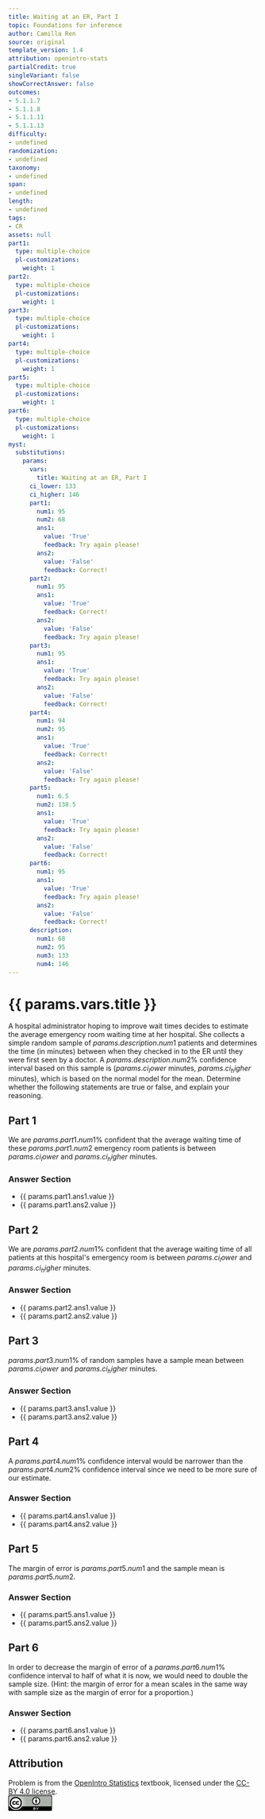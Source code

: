 ```yaml
---
title: Waiting at an ER, Part I
topic: Foundations for inference
author: Camilla Ren
source: original
template_version: 1.4
attribution: openintro-stats
partialCredit: true
singleVariant: false
showCorrectAnswer: false
outcomes:
- 5.1.1.7
- 5.1.1.8
- 5.1.1.11
- 5.1.1.13
difficulty:
- undefined
randomization:
- undefined
taxonomy:
- undefined
span:
- undefined
length:
- undefined
tags:
- CR
assets: null
part1:
  type: multiple-choice
  pl-customizations:
    weight: 1
part2:
  type: multiple-choice
  pl-customizations:
    weight: 1
part3:
  type: multiple-choice
  pl-customizations:
    weight: 1
part4:
  type: multiple-choice
  pl-customizations:
    weight: 1
part5:
  type: multiple-choice
  pl-customizations:
    weight: 1
part6:
  type: multiple-choice
  pl-customizations:
    weight: 1
myst:
  substitutions:
    params:
      vars:
        title: Waiting at an ER, Part I
      ci_lower: 133
      ci_higher: 146
      part1:
        num1: 95
        num2: 68
        ans1:
          value: 'True'
          feedback: Try again please!
        ans2:
          value: 'False'
          feedback: Correct!
      part2:
        num1: 95
        ans1:
          value: 'True'
          feedback: Correct!
        ans2:
          value: 'False'
          feedback: Try again please!
      part3:
        num1: 95
        ans1:
          value: 'True'
          feedback: Try again please!
        ans2:
          value: 'False'
          feedback: Correct!
      part4:
        num1: 94
        num2: 95
        ans1:
          value: 'True'
          feedback: Correct!
        ans2:
          value: 'False'
          feedback: Try again please!
      part5:
        num1: 6.5
        num2: 138.5
        ans1:
          value: 'True'
          feedback: Try again please!
        ans2:
          value: 'False'
          feedback: Correct!
      part6:
        num1: 95
        ans1:
          value: 'True'
          feedback: Try again please!
        ans2:
          value: 'False'
          feedback: Correct!
      description:
        num1: 68
        num2: 95
        num3: 133
        num4: 146
---
```

# {{ params.vars.title }}
A hospital administrator hoping to improve wait times decides to estimate the average emergency room waiting time at her hospital. She collects a simple random sample of ${{ params.description.num1 }}$ patients and determines the time (in minutes) between when they checked in to the ER until they were first seen by a doctor. A ${{ params.description.num2 }}$% confidence interval based on this sample is (${{ params.ci_lower }}$ minutes, ${{ params.ci_higher }}$ minutes), which is based on the normal model for the mean. Determine whether the following statements are true or false, and explain your reasoning.

## Part 1

We are ${{ params.part1.num1 }}$% confident that the average waiting time of these ${{ params.part1.num2 }}$ emergency room patients is between ${{ params.ci_lower }}$ and ${{ params.ci_higher }}$ minutes.

### Answer Section

- {{ params.part1.ans1.value }}
- {{ params.part1.ans2.value }}

## Part 2

We are ${{ params.part2.num1 }}$% confident that the average waiting time of all patients at this hospital's emergency room is between ${{ params.ci_lower }}$ and ${{ params.ci_higher }}$ minutes.

### Answer Section

- {{ params.part2.ans1.value }}
- {{ params.part2.ans2.value }}

## Part 3

${{ params.part3.num1 }}$% of random samples have a sample mean between ${{ params.ci_lower }}$ and ${{ params.ci_higher }}$ minutes.

### Answer Section

- {{ params.part3.ans1.value }}
- {{ params.part3.ans2.value }}

## Part 4

A ${{ params.part4.num1 }}$% confidence interval would be narrower than the ${{ params.part4.num2 }}$% confidence interval since we need to be more sure of our estimate.

### Answer Section

- {{ params.part4.ans1.value }}
- {{ params.part4.ans2.value }}

## Part 5

The margin of error is ${{ params.part5.num1 }}$ and the sample mean is ${{ params.part5.num2 }}$.

### Answer Section

- {{ params.part5.ans1.value }}
- {{ params.part5.ans2.value }}

## Part 6

In order to decrease the margin of error of a ${{ params.part6.num1 }}$% confidence interval to half of what it is now, we would need to double the sample size. (Hint: the margin of error for a mean scales in the same way with sample size as the margin of error for a proportion.)

### Answer Section

- {{ params.part6.ans1.value }}
- {{ params.part6.ans2.value }}

## Attribution

Problem is from the [OpenIntro Statistics](https://openintro.org/book/os/) textbook, licensed under the [CC-BY 4.0 license](https://creativecommons.org/licenses/by/4.0/).<br>![Image representing the Creative Commons 4.0 BY license.](https://raw.githubusercontent.com/firasm/bits/master/by.png)